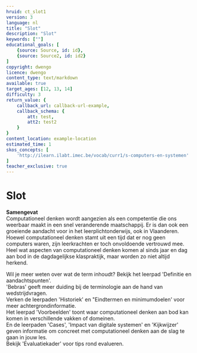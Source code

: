 ```yaml
---
hruid: ct_slot1
version: 3
language: nl
title: "Slot"
description: "Slot"
keywords: [""]
educational_goals: [
    {source: Source, id: id}, 
    {source: Source2, id: id2}
]
copyright: dwengo
licence: dwengo
content_type: text/markdown
available: true
target_ages: [12, 13, 14]
difficulty: 3
return_value: {
    callback_url: callback-url-example,
    callback_schema: {
        att: test,
        att2: test2
    }
}
content_location: example-location
estimated_time: 1
skos_concepts: [
    'http://ilearn.ilabt.imec.be/vocab/curr1/s-computers-en-systemen'
]
teacher_exclusive: true
---
```


# Slot

<div class="alert alert-box alert-warning">
    <strong>Samengevat</strong><br> 
    Computationeel denken wordt aangezien als een competentie die ons weerbaar maakt in een snel veranderende maatschappij. Er is dan ook een groeiende aandacht voor in het leerplichtonderwijs, ook in Vlaanderen. Hoewel computationeel denken stamt uit een tijd dat er nog geen computers waren, zijn leerkrachten er toch onvoldoende vertrouwd mee. Heel wat aspecten van computationeel denken komen al sinds jaar en dag aan bod in de dagdagelijkse klaspraktijk, maar worden zo niet altijd herkend.
</div>

Wil je meer weten over wat de term inhoudt? Bekijk het leerpad 'Definitie en aandachtspunten'.<br> 'Bebras' geeft meer duiding bij de terminologie aan de hand van wedstrijdvragen.<br>Verken de leerpaden 'Historiek' en "Eindtermen en minimumdoelen' voor meer achtergrondinformatie.<br>
Het leerpad 'Voorbeelden' toont waar computationeel denken aan bod kan komen in verschillende vakken of domeinen.<br>  En de leerpaden 'Cases', 'Impact van digitale systemen' en 'Kijkwijzer' geven informatie om concreet met computationeel denken aan de slag te gaan in jouw les.<br> Bekijk 'Evaluatiekader' voor tips rond evalueren.    
